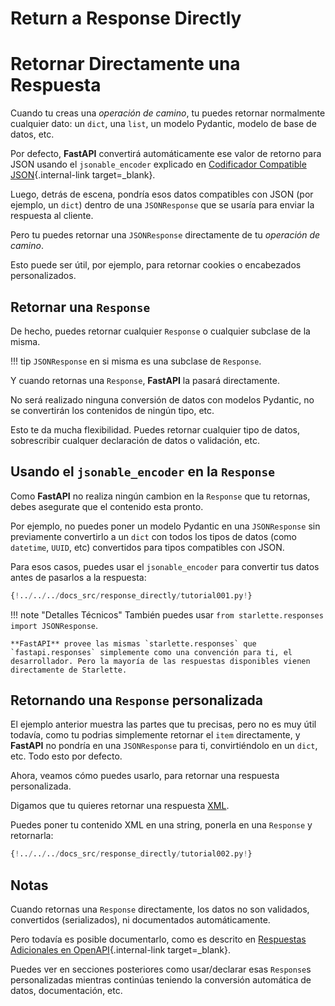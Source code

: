 # Return a Response Directly
# Retornar Directamente una Respuesta

Cuando tu creas una *operación de camino*, tu puedes retornar normalmente cualquier dato: un `dict`, una `list`, un modelo Pydantic, modelo de base de datos, etc.

Por defecto, **FastAPI** convertirá automáticamente ese valor de retorno para JSON usando el `jsonable_encoder` explicado en [Codificador Compatible JSON](../tutorial/encoder.md){.internal-link target=_blank}.

Luego, detrás de escena, pondría esos datos compatibles con JSON (por ejemplo, un `dict`) dentro de una `JSONResponse` que se usaría para enviar la respuesta al cliente.

Pero tu puedes retornar una `JSONResponse` directamente de tu *operación de camino*.

Esto puede ser útil, por ejemplo, para retornar cookies o encabezados personalizados.

## Retornar una `Response`

De hecho, puedes retornar cualquier `Response` o cualquier subclase de la misma.

!!! tip
    `JSONResponse` en si misma es una subclase de `Response`.

Y cuando retornas una `Response`, **FastAPI** la pasará directamente.

No será realizado ninguna conversión de datos con modelos Pydantic, no se convertirán los contenidos de ningún tipo, etc.

Esto te da mucha flexibilidad. Puedes retornar cualquier tipo de datos, sobrescribir cualquer declaración de datos o validación, etc.

## Usando el `jsonable_encoder` en la `Response`

Como **FastAPI** no realiza ningún cambion en la `Response` que tu retornas, debes asegurate que el contenido esta pronto.

Por ejemplo, no puedes poner un modelo Pydantic en una `JSONResponse` sin previamente convertirlo a un `dict` con todos los tipos de datos (como `datetime`, `UUID`, etc) convertidos para tipos compatibles con JSON.

Para esos casos, puedes usar el `jsonable_encoder` para convertir tus datos antes de pasarlos a la respuesta:

```Python hl_lines="4 6 20 21"
{!../../../docs_src/response_directly/tutorial001.py!}
```

!!! note "Detalles Técnicos"
    También puedes usar `from starlette.responses import JSONResponse`.

    **FastAPI** provee las mismas `starlette.responses` que `fastapi.responses` simplemente como una convención para ti, el desarrollador. Pero la mayoría de las respuestas disponibles vienen directamente de Starlette.

## Retornando una `Response` personalizada

El ejemplo anterior muestra las partes que tu precisas, pero no es muy útil todavía, como tu podrias simplemente retornar el `item` directamente, y **FastAPI** no pondría en una `JSONResponse` para ti, convirtiéndolo en un `dict`, etc. Todo esto por defecto.

Ahora, veamos cómo puedes usarlo, para retornar una respuesta personalizada.

Digamos que tu quieres retornar una respuesta <a href="https://en.wikipedia.org/wiki/XML" class="external-link" target="_blank">XML</a>.

Puedes poner tu contenido    XML en una string, ponerla en una `Response` y retornarla:

```Python hl_lines="1  18"
{!../../../docs_src/response_directly/tutorial002.py!}
```

## Notas

Cuando retornas una `Response` directamente, los datos no son validados, convertidos (serializados), ni documentados automáticamente.

Pero todavía es posible documentarlo, como es descrito en [Respuestas Adicionales en OpenAPI](additional-responses.md){.internal-link target=_blank}.

Puedes ver en secciones posteriores como usar/declarar esas `Response`s personalizadas mientras continúas teniendo la conversión automática de datos, documentación, etc.
